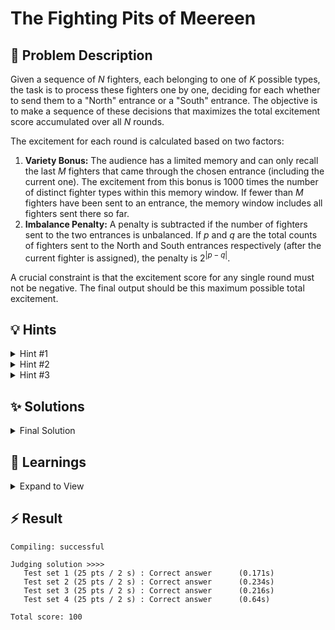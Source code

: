 # The Fighting Pits of Meereen

## 📝 Problem Description

Given a sequence of $N$ fighters, each belonging to one of $K$ possible types, the task is to process these fighters one by one, deciding for each whether to send them to a "North" entrance or a "South" entrance. The objective is to make a sequence of these decisions that maximizes the total excitement score accumulated over all $N$ rounds.

The excitement for each round is calculated based on two factors:

1.  **Variety Bonus:** The audience has a limited memory and can only recall the last $M$ fighters that came through the chosen entrance (including the current one). The excitement from this bonus is $1000$ times the number of distinct fighter types within this memory window. If fewer than $M$ fighters have been sent to an entrance, the memory window includes all fighters sent there so far.
2.  **Imbalance Penalty:** A penalty is subtracted if the number of fighters sent to the two entrances is unbalanced. If $p$ and $q$ are the total counts of fighters sent to the North and South entrances respectively (after the current fighter is assigned), the penalty is $2^{|p-q|}$.

A crucial constraint is that the excitement score for any single round must not be negative. The final output should be this maximum possible total excitement.

## 💡 Hints

<details>

<summary>Hint #1</summary>

The problem requires making a sequence of decisions, where each choice influences the potential outcomes of future choices. This structure suggests that we need to keep track of some information, or "state," as we process each fighter. What is the minimum information required at each step to calculate the excitement for the current round and to make decisions for all subsequent fighters?

</details>

<details>

<summary>Hint #2</summary>

Notice that the constraints on the number of fighter types, $K$, and the audience's memory, $M$, are very small. In contrast, the total number of fighters, $N$, can be quite large. This is a strong indicator that the complexity of an optimal solution should depend polynomially on $N$, but possibly exponentially on $K$ and $M$. This structure often points towards a Dynamic Programming approach.

</details>

<details>

<summary>Hint #3</summary>

To build a dynamic programming solution, we need to define a state that captures all necessary information. To calculate the excitement for the $i$-th fighter, we need to know:

- The index $i$ of the current fighter.
- The types of the last $M-1$ fighters sent to the North entrance.
- The types of the last $M-1$ fighters sent to the South entrance.
- The difference between the number of fighters sent North and South.

With this state, you can formulate a recurrence relation. The value for a given state would be the maximum excitement obtainable from the current fighter to the end. Be careful about how you handle the base cases and the constraint that no round's excitement can be negative.

</details>

## ✨ Solutions

<details>

<summary>Final Solution</summary>

When reading through the problem, we can realize that $m$ and $k$ are **VERY low**. This allows us to model the problem as a **6D Dynamic Program**. 

### DP State Formulation
The DP has the following Dimensions:

1. `fighter_idx`:The current Fighter (Index, as otherwise we can not iterate one fighter ahead)

    This dimensions is used to store at which position in the fighter vector we are

2. `n_first`: The last Fighter Type sent to the North Gate
3. `n_second`: The second to last Fighter Type sent to the North Gate
4. `s_first`: The last Fighter Type sent to the South Gate
5. `s_second`: The second to last Fighter Type sent ot the South Gate

    These 4 Dimensions are used to calculate the excitement of the audience. As $m \leq 3$ we only need to store the latest 2 fighter types of each gate, as we need the last two + the current one, resulting in a “window” of $m=3$ fighters

6. `diff`: The difference in the amount of fighters, sent to the North and South Gate

    his is used to calculate the penalty, for sending too many fighters to one gate (imbalance)

### DP Transition

For a given input the maximum excitement can then be calculated by:

1. Calculate the “direct” excitement obtained by sending the fighter to the north or south gate
    1. Count the number of unique `num_unique` fighter types among the latest $m$
    2. Calculate the `penalty` $2^{p -q} = 2^{\text{diff}}$
    3. Excitement is then `num_unique * 1000 - penalty`
2. Check if the current Input is valid ($\max\{\text{n\_excitment, s\_excitment}\} >= 0$), as the problem requires every excitement value to be positive. 
**Note**: In the Memo Table this is stored by setting the value to $-\infty$
    
    The problem says that for every fighter that we sent out, the received excitement needs to be greater than  $0$. Therefore if both the north and south excitement is lower than $0$, this is no longer possible
    
3. Calculate the maximum overall excitement, by adding up the direct excitement and the excitement received on the remaining sequence (recursive call) 

**Note**: As always the intermediate results are stored in a Memoization Table, to avoid computing the same value multiple times

This already yields a fast enough approach to solve all 4 Test Sets

### Code
```cpp
#include <iostream>
#include <vector>
#include <limits>

// FightherIdx x LastNorth x SecondLastNorth x LastSouth x SecondLastSouth x n_num-s_num
typedef std::vector<int> VI;
typedef std::vector<VI> VVI;
typedef std::vector<VVI> VVVI;
typedef std::vector<VVVI> VVVVI;
typedef std::vector<VVVVI> VVVVVI;
typedef std::vector<VVVVVI> VVVVVVI;

const int NONE_TYPE = 4;

int maxExcitment(
  VVVVVVI &memo,
  const VI &fighters,
  const int m,
  const int fighter_idx,
  const int n_first,
  const int n_second,
  const int s_first,
  const int s_second,
  const int diff
) {
  // std::cout << fighter_idx << ": " << fighters[fighter_idx] << " (" << n_first << " " << n_second << ") (" << s_first << " " << s_second << ") " << diff << " ";
  if(memo[fighter_idx][n_first][n_second][s_first][s_second][diff+12] != -1) {
    // std::cout << "USED MEMO" << std::endl;
    return memo[fighter_idx][n_first][n_second][s_first][s_second][diff+12];
  }
  int num_unique, penalty;
  int curr_type = fighters[fighter_idx];
  
  // Calculate immediate excitment when sending fighter north
  num_unique = 1;
  if(curr_type != n_first && n_first != NONE_TYPE) { num_unique++; }
  if(m == 3 && curr_type != n_second && n_first != n_second && n_second != NONE_TYPE) { num_unique++; }
  
  if((diff + 1) == 0) { penalty = 1; }
  else{ penalty = 2 << (std::abs(diff + 1) - 1); }
  
  int n_excitment = num_unique * 1000 - penalty;
  
  // std::cout << "n_penalty " << penalty << " "; 
  
  // Calculate immediate excitment when sending fighter north
  num_unique = 1;
  if(curr_type != s_first && s_first != NONE_TYPE) { num_unique++; }
  if(m == 3 && curr_type != s_second && s_first != s_second && s_second != NONE_TYPE) { num_unique++; }
  
  if((diff - 1) == 0) { penalty = 1; }
  else{ penalty = 2 << (std::abs(diff - 1) - 1); }
  
  int s_excitment = num_unique * 1000 - penalty;
  
  // std::cout << "s_penalty " << penalty << " ";
  // std::cout << "n_excitment " << n_excitment << " s_excitment " << s_excitment << std::endl;
  
  // Check if the excitments are valid
  if(std::max(n_excitment, s_excitment) < 0) {
    memo[fighter_idx][n_first][n_second][s_first][s_second][diff+12] = std::numeric_limits<int>::min();
    return memo[fighter_idx][n_first][n_second][s_first][s_second][diff+12];
  }
  
  // Calculate maximum for current state
  if(fighter_idx == fighters.size() - 1) {
    // Base case
    memo[fighter_idx][n_first][n_second][s_first][s_second][diff+12] = std::max(n_excitment, s_excitment);
  } else {
    // Recursive Case
    memo[fighter_idx][n_first][n_second][s_first][s_second][diff+12] = std::max(
      n_excitment + maxExcitment(memo, fighters, m, fighter_idx + 1, curr_type, n_first, s_first, s_second, diff + 1),
      s_excitment + maxExcitment(memo, fighters, m, fighter_idx + 1, n_first, n_second, curr_type, s_first, diff - 1)
    );
  }
  
  return memo[fighter_idx][n_first][n_second][s_first][s_second][diff+12];
}


void solve() {
  // std::cout << "=============================================" << std::endl;
  // ===== READ INPUT =====
  int n, k, m; std::cin >> n >> k >> m;
  
  VI fighters(n);
  for(int i = 0; i < n; ++i) { std::cin >> fighters[i]; }
  
  // ===== SOLVE =====
  VVVVVVI memo(n, VVVVVI(5, VVVVI(5, VVVI(5, VVI(5, VI(25, -1))))));
  std::cout << maxExcitment(memo, fighters, m, 0, NONE_TYPE, NONE_TYPE, NONE_TYPE, NONE_TYPE, 0) << std::endl;
}

int main() {
  std::ios_base::sync_with_stdio(false);
  
  int n_tests; std::cin >> n_tests;
  while(n_tests--) { solve(); }
}
```
</details>

## 🧠 Learnings

<details> 

<summary> Expand to View </summary>

- The order of your DP dimensions can play a significant role in the run time of your program.

</details>

## ⚡ Result

```plaintext
Compiling: successful 

Judging solution >>>>
   Test set 1 (25 pts / 2 s) : Correct answer      (0.171s)
   Test set 2 (25 pts / 2 s) : Correct answer      (0.234s)
   Test set 3 (25 pts / 2 s) : Correct answer      (0.216s)
   Test set 4 (25 pts / 2 s) : Correct answer      (0.64s)

Total score: 100
```